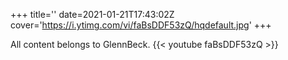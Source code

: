 +++
title=''
date=2021-01-21T17:43:02Z
cover='https://i.ytimg.com/vi/faBsDDF53zQ/hqdefault.jpg'
+++

All content belongs to GlennBeck.
{{< youtube faBsDDF53zQ >}}
